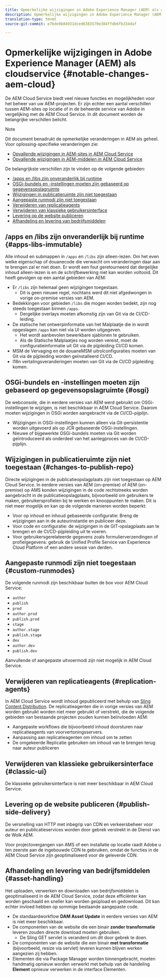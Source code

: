 ```yaml
---
title: Opmerkelijke wijzigingen in Adobe Experience Manager (AEM) als cloudservice
description: Opmerkelijke wijzigingen in Adobe Experience Manager (AEM) als cloudservice
translation-type: tm+mt
source-git-commit: e76de9b84931dced6383570e384ffdb6fb334daf

---
```



# Opmerkelijke wijzigingen in Adobe Experience Manager (AEM) als cloudservice {#notable-changes-aem-cloud}

De AEM Cloud Service biedt veel nieuwe functies en mogelijkheden voor het beheer van uw AEM-projecten. Er zijn echter een aantal verschillen tussen AEM-sites op locatie of in de beheerde service van Adobe in vergelijking met de AEM Cloud Service. In dit document worden de belangrijke verschillen belicht.

>[!NOTE]
>Dit document benadrukt de opmerkelijke veranderingen in AEM als geheel. Voor oplossing-specifieke veranderingen zie:
>
>* [Opvallende wijzigingen in AEM-sites in AEM Cloud Service](/help/sites-cloud/sites-cloud-changes.md)
>* [Opvallende wijzigingen in AEM-middelen in AEM Cloud Service](/help/assets/assets-cloud-changes.md)


De belangrijkste verschillen zijn te vinden op de volgende gebieden:

* [/apps en /libs zijn onveranderlijk bij runtime](#apps-libs-immutable)
* [OSGi-bundels en -instellingen moeten zijn gebaseerd op gegevensopslagruimte](#osgi)
* [Wijzigingen in publicatieruimte zijn niet toegestaan](#changes-to-publish-repo)
* [Aangepaste runmodi zijn niet toegestaan](#custom-runmodes)
* [Verwijderen van replicatieagents](#replication-agents)
* [Verwijderen van klassieke gebruikersinterface](#classic-ui)
* [Levering op de website publiceren](#publish-side-delivery)
* [Afhandeling en levering van bedrijfsmiddelen](#asset-handling)

## /apps en /libs zijn onveranderlijk bij runtime {#apps-libs-immutable}

Alle inhoud en submappen in `/apps` en `/libs` zijn alleen-lezen. Om het even welke eigenschap of douanecode die verwacht om veranderingen daar aan te brengen zal er niet doen. Er wordt een fout geretourneerd dat dergelijke inhoud alleen-lezen is en de schrijfbewerking niet kan worden voltooid. Dit heeft gevolgen op een aantal gebieden van AEM:

* Er `/libs` zijn helemaal geen wijzigingen toegestaan.
   * Dit is geen nieuwe regel, nochtans werd dit niet afgedwongen in vorige on-premise versies van AEM.
* Bedekkingen voor gebieden `/libs` die mogen worden bedekt, zijn nog steeds toegestaan binnen `/apps`.
   * Dergelijke overlays moeten afkomstig zijn van Git via de CI/CD-leiding.
* De statische het ontwerpinformatie van het Malplaatje die in wordt opgeslagen `/apps` kan niet via UI worden uitgegeven.
   * Het wordt aanbevolen bewerkbare sjablonen te gebruiken.
   * Als de Statische Malplaatjes nog worden vereist, moet de configuratieinformatie uit Git via de pijpleiding CI/CD komen.
* MSM de Vervaging en de douaneMSM uitrolconfiguraties moeten van Git via de pijpleiding worden geïnstalleerd CI/CD.
* I18n vertalingsveranderingen moeten van Git via de CI/CD pijpleiding komen.

## OSGi-bundels en -instellingen moeten zijn gebaseerd op gegevensopslagruimte {#osgi}

De webconsole, die in eerdere versies van AEM werd gebruikt om OSGi-instellingen te wijzigen, is niet beschikbaar in AEM Cloud Service. Daarom moeten wijzigingen in OSGi worden aangebracht via de CI/CD-pijplijn.

* Wijzigingen in OSGi-instellingen kunnen alleen via Git-persistentie worden uitgevoerd als op JCR gebaseerde OSGi-instellingen.
* Nieuwe of bijgewerkte OSGi-bundels moeten via Git worden geïntroduceerd als onderdeel van het aanlegproces van de CI/CD-pijplijn.

## Wijzigingen in publicatieruimte zijn niet toegestaan {#changes-to-publish-repo}

Directe wijzigingen in de publicatieopslagplaats zijn niet toegestaan op AEM Cloud Service. In eerdere versies van AEM (on-premise) of AEM (on-premise) op AMS konden wijzigingen in de code rechtstreeks worden aangebracht in de publicatieopslagplaats, bijvoorbeeld om gebruikers te maken, gebruikersprofielen bij te werken en knooppunten te maken. Dit is niet meer mogelijk en kan op de volgende manieren worden beperkt:

* Voor op inhoud en inhoud gebaseerde configuratie: Breng de wijzigingen aan in de auteurinstantie en publiceer deze.
* Voor code en configuratie: de wijzigingen in de GIT-opslagplaats aan te brengen en de CI/CD-pijpleiding uit te voeren.
* Voor gebruikersgerelateerde gegevens zoals formulierverzendingen of profielgegevens: gebruik de Unified Profile Service van Experience Cloud Platform of een andere sessie van derden.

## Aangepaste runmodi zijn niet toegestaan {#custom-runmodes}

De volgende runmodi zijn beschikbaar buiten de box voor AEM Cloud Service:

* `author`
* `publish`
* `prod`
* `author.prod`
* `publish.prod`
* `stage`
* `author.stage`
* `publish.stage`
* `dev`
* `author.dev`
* `publish.dev`

Aanvullende of aangepaste uitvoermodi zijn niet mogelijk in AEM Cloud Service.

## Verwijderen van replicatieagents {#replication-agents}

In AEM Cloud Service wordt inhoud gepubliceerd met behulp van [Sling Content Distribution](https://sling.apache.org/documentation/bundles/content-distribution.html). De replicatieagenten die in vorige versies van AEM worden gebruikt worden niet meer gebruikt of verstrekt, die de volgende gebieden van bestaande projecten zouden kunnen beïnvloeden AEM:

* Aangepaste workflows die bijvoorbeeld inhoud doorsturen naar replicatieagents van voorvertoningsservers.
* Aanpassing aan replicatieagenten om inhoud om te zetten
* De omgekeerde Replicatie gebruiken om inhoud van te brengen terug naar auteur publiceren

## Verwijderen van klassieke gebruikersinterface {#classic-ui}

De klassieke gebruikersinterface is niet meer beschikbaar in AEM Cloud Service.

## Levering op de website publiceren {#publish-side-delivery}

De versnelling van HTTP met inbegrip van CDN en verkeersbeheer voor auteur en publicatieservices worden door gebrek verstrekt in de Dienst van de Wolk AEM.

Voor projectovergangen van AMS of een installatie op locatie raadt Adobe u ten zeerste aan de ingebouwde CDN te gebruiken, omdat de functies in de AEM Cloud Service zijn geoptimaliseerd voor de geleverde CDN.

## Afhandeling en levering van bedrijfsmiddelen {#asset-handling}

Het uploaden, verwerken en downloaden van bedrijfsmiddelen is geoptimaliseerd in de AEM Cloud Service, zodat deze efficiënter kan worden geschaald en sneller kan worden geüpload en gedownload. Dit kan echter invloed hebben op sommige bestaande aangepaste code.

* De standaardworkflow **DAM Asset Update** in eerdere versies van AEM is niet meer beschikbaar.
* De componenten van de website die een binair **zonder transformatie** leveren zouden directe download moeten gebruiken.
   * De Sling GET servlet is veranderd om dit door gebrek te doen.
* De componenten van de website die een binair **met transformatie** (bijvoorbeeld, resize via servlet) leveren kunnen blijven werken aangezien zij hebben.
* Elementen die via Package Manager worden binnengebracht, moeten handmatig opnieuw worden verwerkt met behulp van de handeling **Element** opnieuw verwerken in de interface Elementen.
